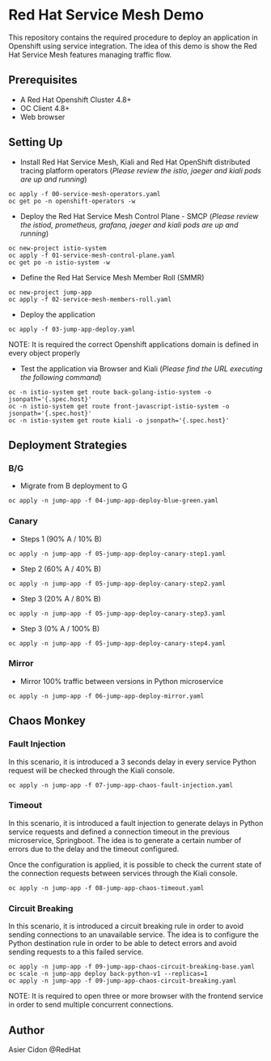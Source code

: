 # Red Hat Service Mesh Demo

This repository contains the required procedure to deploy an application in Openshift using service integration. The idea of this demo is show the Red Hat Service Mesh features managing traffic flow.

## Prerequisites

- A Red Hat Openshift Cluster 4.8+
- OC Client 4.8+
- Web browser

## Setting Up

- Install Red Hat Service Mesh, Kiali and Red Hat OpenShift distributed tracing platform operators (*Please review the istio, jaeger and kiali pods are up and running*)

```$bash
oc apply -f 00-service-mesh-operators.yaml
oc get po -n openshift-operators -w
```

- Deploy the Red Hat Service Mesh Control Plane - SMCP (*Please review the istiod, prometheus, grafana, jaeger and kiali pods are up and running*)

```$bash
oc new-project istio-system
oc apply -f 01-service-mesh-control-plane.yaml
oc get po -n istio-system -w
```

- Define the Red Hat Service Mesh Member Roll (SMMR)

```$bash
oc new-project jump-app
oc apply -f 02-service-mesh-members-roll.yaml
```

- Deploy the application

```$bash
oc apply -f 03-jump-app-deploy.yaml
```

NOTE: It is required the correct Openshift applications domain is defined in every object properly 

- Test the application via Browser and Kiali (_Please find the URL executing the following command_)

```$bash
oc -n istio-system get route back-golang-istio-system -o jsonpath='{.spec.host}'
oc -n istio-system get route front-javascript-istio-system -o jsonpath='{.spec.host}'
oc -n istio-system get route kiali -o jsonpath='{.spec.host}'
```

## Deployment Strategies

### B/G

- Migrate from B deployment to G

```$bash
oc apply -n jump-app -f 04-jump-app-deploy-blue-green.yaml
```

### Canary

- Steps 1 (90% A / 10% B)

```$bash
oc apply -n jump-app -f 05-jump-app-deploy-canary-step1.yaml
```

- Step 2 (60% A / 40% B)

```$bash
oc apply -n jump-app -f 05-jump-app-deploy-canary-step2.yaml
```

- Step 3 (20% A / 80% B)

```$bash
oc apply -n jump-app -f 05-jump-app-deploy-canary-step3.yaml
```

- Step 3 (0% A / 100% B)

```$bash
oc apply -n jump-app -f 05-jump-app-deploy-canary-step4.yaml
```

### Mirror

- Mirror 100% traffic between versions in Python microservice

```$bash
oc apply -n jump-app -f 06-jump-app-deploy-mirror.yaml
```

## Chaos Monkey

### Fault Injection 

In this scenario, it is introduced a 3 seconds delay in every service Python request will be checked through the Kiali console.

```$bash
oc apply -n jump-app -f 07-jump-app-chaos-fault-injection.yaml
```

### Timeout

In this scenario, it is introduced a fault injection to generate delays in Python service requests and defined a connection timeout in the previous microservice, Springboot. The idea is to generate a certain number of errors due to the delay and the timeout configured.

Once the configuration is applied, it is possible to check the current state of the connection requests between services through the Kiali console.

```$bash
oc apply -n jump-app -f 08-jump-app-chaos-timeout.yaml
```

### Circuit Breaking

In this scenario, it is introduced a circuit breaking rule in order to avoid sending connections to an unavailable service. The idea is to configure the Python destination rule in order to be able to detect errors and avoid sending requests to a this failed service.

```$bash
oc apply -n jump-app -f 09-jump-app-chaos-circuit-breaking-base.yaml
oc scale -n jump-app deploy back-python-v1 --replicas=1
oc apply -n jump-app -f 09-jump-app-chaos-circuit-breaking.yaml
```

NOTE: It is required to open three or more browser with the frontend service in order to send multiple concurrent connections.

## Author

Asier Cidon @RedHat
